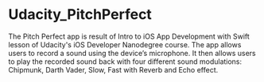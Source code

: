# Udacity_PitchPerfect

The Pitch Perfect app is result of Intro to iOS App Development with Swift lesson of Udacity's iOS Developer Nanodegree course.
The app allows users to record a sound using the device’s microphone. It then allows users to play the recorded sound back with four different sound modulations: Chipmunk, Darth Vader, Slow, Fast with Reverb and Echo effect.
